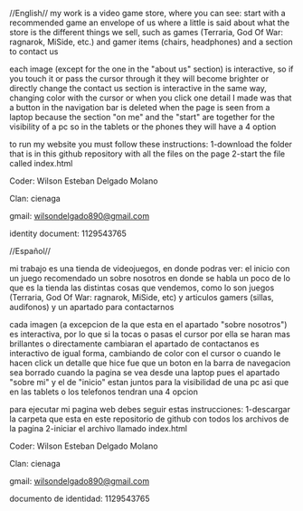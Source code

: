 //English//
my work is a video game store, where you can see:
start with a recommended game
an envelope of us where a little is said about what the store is
the different things we sell, such as games (Terraria, God Of War: ragnarok, MiSide, etc.) and gamer items (chairs, headphones)
and a section to contact us

each image (except for the one in the "about us" section) is interactive, so if you touch it or pass the cursor through it they will become brighter or directly change
the contact us section is interactive in the same way, changing color with the cursor or when you click
one detail I made was that a button in the navigation bar is deleted when the page is seen from a laptop because the section "on me" and the "start" are together for the visibility of a pc
so in the tablets or the phones they will have a 4 option

to run my website you must follow these instructions:
  1-download the folder that is in this github repository with all the files on the page
  2-start the file called index.html

Coder: Wilson Esteban Delgado Molano 

Clan: cienaga

gmail: wilsondelgado890@gmail.com

identity document: 1129543765

//Español//

mi trabajo es una tienda de videojuegos, en donde podras ver:
el inicio con un juego recomendado
un sobre nosotros en donde se habla un poco de lo que es la tienda
las distintas cosas que vendemos, como lo son juegos (Terraria, God Of War: ragnarok, MiSide, etc) y articulos gamers (sillas, audifonos)
y un apartado para contactarnos

cada imagen (a excepcion de la que esta en el apartado "sobre nosotros") es interactiva, por lo que si la tocas o pasas el cursor por ella se haran mas brillantes o directamente cambiaran
el apartado de contactanos es interactivo de igual forma, cambiando de color con el cursor o cuando le hacen click
un detalle que hice fue que un boton en la barra de navegacion sea borrado cuando la pagina se vea desde una laptop pues el apartado "sobre mi" y el de "inicio" estan juntos para la visibilidad de una pc
asi que en las tablets o los telefonos tendran una 4 opcion

para ejecutar mi pagina web debes seguir estas instrucciones:
  1-descargar la carpeta que esta en este repositorio de github con todos los  archivos de la pagina
  2-iniciar el archivo llamado index.html

Coder: Wilson Esteban Delgado Molano 

Clan: cienaga

gmail: wilsondelgado890@gmail.com

documento de identidad: 1129543765
